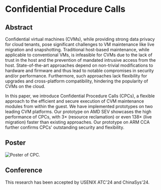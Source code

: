 # Confidential Procedure Calls

## Abstract

Confidential virtual machines (CVMs), while providing strong data privacy for cloud tenants, pose significant challenges to VM maintenance like live migration and snapshotting. Traditional host-based maintenance, while applicable to conventional VMs, is infeasible for CVMs due to the lack of trust in the host and the prevention of mandated intrusive access from the host. State-of-the-art approaches depend on non-trivial modifications to hardware and firmware and thus lead to notable compromises in security and/or performance. Furthermore, such approaches lack flexibility for upgrades and cross-platform compatibility, hindering the popularity of CVMs on the cloud.

In this paper, we introduce Confidential Procedure Calls (CPCs), a flexible approach to the efficient and secure execution of CVM maintenance modules from within the guest. We have implemented prototypes on two leading CVM platforms. Our prototype on AMD SEV showcases the high performance of CPCs, with 3× (resource reclamation) or even 138× (live migration) faster than existing approaches. Our prototype on ARM CCA further confirms CPCs' outstanding security and flexibility.

## Poster

<picture>
    <img alt="Poster of CPC." src="./CPC-Poster-PNG.png 3x">
</picture>

## Conference

This research has been accepted by USENIX ATC'24 and ChinaSys'24.
